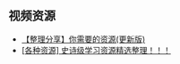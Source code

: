 ## 视频资源







- [【整理分享】你需要的资源(更新版)](https://mp.weixin.qq.com/s?__biz=MzU4NzYwNDAwMg==&mid=2247484178&idx=2&sn=e9186c927f189c92b67138671204b807&chksm=fde8ca5fca9f4349002bdef4445c50baedb631a02d63720bc9065139899152dee9804493b99a&scene=0#rd)
- [[各种资源] 史诗级学习资源精选整理！！！](https://mp.weixin.qq.com/s?__biz=MzU4NzYwNDAwMg==&mid=2247484497&idx=1&sn=f0548738f5600027fb88380c627880a8&chksm=fde8cd1cca9f440af4447486efdbab76e605e20f7dd1778dd11c96d4c943eecf8263c4166bb0&scene=0#rd)